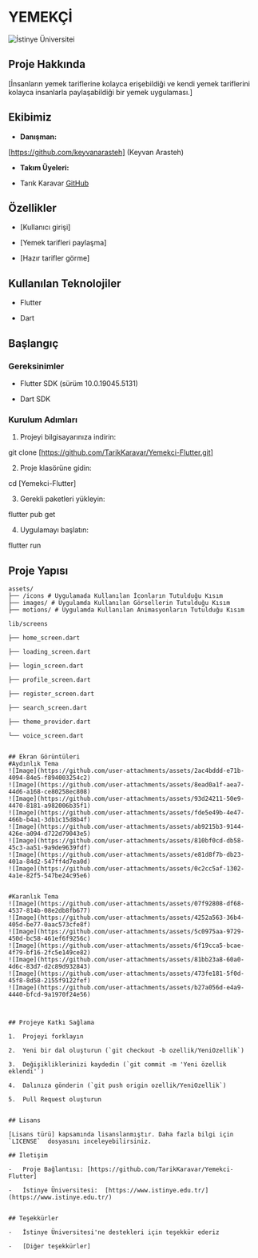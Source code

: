 # YEMEKÇİ

![İstinye Üniversitei](https://www.unitededucation.com/linklogoch/istinye-university-logo.png)

 ## Proje Hakkında

[İnsanların yemek tariflerine kolayca erişebildiği ve kendi yemek tariflerini kolayca insanlarla paylaşabildiği bir yemek uygulaması.]

## Ekibimiz

-   **Danışman:**  
   
   [https://github.com/keyvanarasteh] (Keyvan Arasteh)
    
-   **Takım Üyeleri:**
    
-   Tarık Karavar [GitHub](https://github.com/TarikKaravar)
    

## Özellikler
    
-   [Kullanıcı girişi]
    
-   [Yemek tarifleri paylaşma]

-   [Hazır tarifler görme]
    

## Kullanılan Teknolojiler

-   Flutter
    
-   Dart
    
## Başlangıç


### Gereksinimler

- Flutter SDK (sürüm 10.0.19045.5131)

- Dart SDK


### Kurulum Adımları

1.  Projeyi bilgisayarınıza indirin:

git  clone [https://github.com/TarikKaravar/Yemekci-Flutter.git]

2.  Proje klasörüne gidin:

cd [Yemekci-Flutter]

3.  Gerekli paketleri yükleyin:

flutter  pub  get

4.  Uygulamayı başlatın:

flutter  run

## Proje Yapısı

```
assets/
├── /icons # Uygulamada Kullanılan İconların Tutulduğu Kısım
├── images/ # Uygulamda Kullanılan Görsellerin Tutulduğu Kısım
├── motions/ # Uygulamda Kullanılan Animasyonların Tutulduğu Kısım

lib/screens

├── home_screen.dart

├── loading_screen.dart

├── login_screen.dart

├── profile_screen.dart

├── register_screen.dart

├── search_screen.dart

├── theme_provider.dart

└── voice_screen.dart


## Ekran Görüntüleri
#Aydınlık Tema
![Image](https://github.com/user-attachments/assets/2ac4bddd-e71b-4094-84e5-f894003254c2)
![Image](https://github.com/user-attachments/assets/8ead0a1f-aea7-44d6-a168-ce80258ec808)
![Image](https://github.com/user-attachments/assets/93d24211-50e9-4470-8181-a982006b35f1)
![Image](https://github.com/user-attachments/assets/fde5e49b-4e47-466b-b4a1-3db1c15d8b4f)
![Image](https://github.com/user-attachments/assets/ab9215b3-9144-426e-a094-d722d79043e5)
![Image](https://github.com/user-attachments/assets/810bf0cd-db58-45c3-aa51-9a9de9639fdf)
![Image](https://github.com/user-attachments/assets/e81d8f7b-db23-401a-84d2-547ff4d7ea0d)
![Image](https://github.com/user-attachments/assets/0c2cc5af-1302-4a1e-82f5-547be24c95e6)


#Karanlık Tema
![Image](https://github.com/user-attachments/assets/07f92808-df68-4537-814b-08e2db8fb677)
![Image](https://github.com/user-attachments/assets/4252a563-36b4-405d-be77-0aac573cfe8f)
![Image](https://github.com/user-attachments/assets/5c0975aa-9729-450d-bc58-461ef6f9256c)
![Image](https://github.com/user-attachments/assets/6f19cca5-bcae-4f79-bf16-2fc5e149ce82)
![Image](https://github.com/user-attachments/assets/81bb23a8-60a0-4d6c-83d7-d2c89d932843)
![Image](https://github.com/user-attachments/assets/473fe181-5f0d-45f8-8d58-2155f9122fef)
![Image](https://github.com/user-attachments/assets/b27a056d-e4a9-4440-bfcd-9a1970f24e56)



## Projeye Katkı Sağlama

1.  Projeyi forklayın
    
2.  Yeni bir dal oluşturun (`git checkout -b ozellik/YeniOzellik`)
    
3.  Değişikliklerinizi kaydedin (`git commit -m 'Yeni özellik eklendi'`)
    
4.  Dalınıza gönderin (`git push origin ozellik/YeniOzellik`)
    
5.  Pull Request oluşturun
    

## Lisans

[Lisans türü] kapsamında lisanslanmıştır. Daha fazla bilgi için  `LICENSE`  dosyasını inceleyebilirsiniz.

## İletişim

-   Proje Bağlantısı: [https://github.com/TarikKaravar/Yemekci-Flutter]
    
-   İstinye Üniversitesi:  [https://www.istinye.edu.tr/](https://www.istinye.edu.tr/)
    

## Teşekkürler

-   İstinye Üniversitesi'ne destekleri için teşekkür ederiz
    
-   [Diğer teşekkürler]